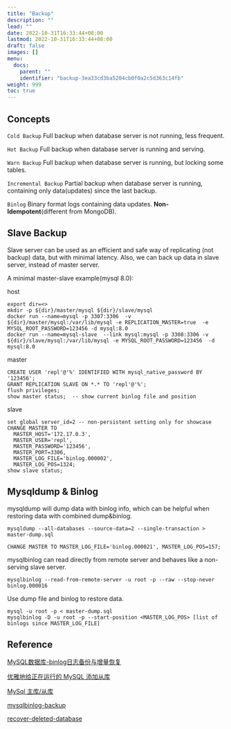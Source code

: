 ```yaml
---
title: "Backup"
description: ""
lead: ""
date: 2022-10-31T16:33:44+08:00
lastmod: 2022-10-31T16:33:44+08:00
draft: false
images: []
menu:
  docs:
    parent: ""
    identifier: "backup-3ea33cd3ba5204cb0f0a2c5d363c14fb"
weight: 999
toc: true
---
```

## Concepts
`Cold Backup` Full backup when database server is not running, less frequent. 

`Hot Backup` Full backup when database server is running and serving.

`Warn Backup` Full backup when database server is running, but locking some tables.

`Incremental Backup` Partial backup when database server is running, containing only data(updates) since the last backup. 

`Binlog` Binary format logs containing data updates. **Non-Idempotent**(different from MongoDB).

## Slave Backup
Slave server can be used as an efficient and safe way of replicating (not backup) data, but with minimal latency. 
Also, we can back up data in slave server, instead of master server.

A minimal master-slave example(mysql 8.0):

host
```shell
export dir=<>
mkdir -p ${dir}/master/mysql ${dir}/slave/mysql
docker run --name=mysql -p 3307:3306  -v ${dir}/master/mysql:/var/lib/mysql -e REPLICATION_MASTER=true  -e MYSQL_ROOT_PASSWORD=123456 -d mysql:8.0
docker run --name=mysql-slave  --link mysql:mysql -p 3308:3306 -v ${dir}/slave/mysql:/var/lib/mysql -e MYSQL_ROOT_PASSWORD=123456  -d mysql:8.0
```
master
```mysql
CREATE USER 'repl'@'%' IDENTIFIED WITH mysql_native_password BY '123456';
GRANT REPLICATION SLAVE ON *.* TO 'repl'@'%';
flush privileges;
show master status;  -- show current binlog file and position
```
slave
```mysql
set global server_id=2 -- non-persistent setting only for showcase
CHANGE MASTER TO 
  MASTER_HOST='172.17.0.3',
  MASTER_USER='repl',
  MASTER_PASSWORD='123456',
  MASTER_PORT=3306,
  MASTER_LOG_FILE='binlog.000002',            
  MASTER_LOG_POS=1324;
show slave status;
```
## Mysqldump & Binlog
mysqldump will dump data with binlog info, which can be helpful when restoring data with combined dump&binlog.
```shell
mysqldump --all-databases --source-data=2 --single-transaction > master-dump.sql
```
```mysql
CHANGE MASTER TO MASTER_LOG_FILE='binlog.000021', MASTER_LOG_POS=157;
```
mysqlbinlog can read directly from remote server and behaves like a non-serving slave server.
```shell
mysqlbinlog --read-from-remote-server -u root -p --raw --stop-never binlog.000016
```
Use dump file and binlog to restore data.
```shell
mysql -u root -p < master-dump.sql
mysqlbinlog -D -u root -p --start-position <MASTER_LOG_POS> [list of binlogs since MASTER_LOG_FILE]
```
## Reference
[MySQL数据库-binlog日志备份与增量恢复](https://devopssec.gitee.io/blog/2018/08/28/MySQL%E6%95%B0%E6%8D%AE%E5%BA%93-binlog%E6%97%A5%E5%BF%97%E5%A4%87%E4%BB%BD%E4%B8%8E%E5%A2%9E%E9%87%8F%E6%81%A2%E5%A4%8D/)

[优雅地给正在运行的 MySQL 添加从库](https://zahui.fan/posts/86a9c8f5/)

[MySql 主库/从库](https://www.jianshu.com/p/6cd5d57c6d1d)

[mysqlbinlog-backup](https://dev.mysql.com/doc/refman/8.0/en/mysqlbinlog-backup.html)

[recover-deleted-database](https://developer.aliyun.com/article/495602)

